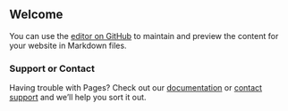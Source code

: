 ## Welcome 

You can use the [editor on GitHub](https://github.com/tejassp2002/opencv-tutorial/edit/master/README.md) to maintain and preview the content for your website in Markdown files.




### Support or Contact

Having trouble with Pages? Check out our [documentation](https://help.github.com/categories/github-pages-basics/) or [contact support](https://github.com/contact) and we’ll help you sort it out.
